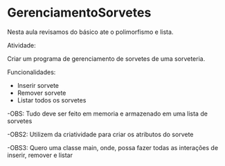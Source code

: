 # GerenciamentoSorvetes
Nesta aula revisamos do básico ate o polimorfismo e lista.

Atividade:

Criar um programa de gerenciamento de sorvetes de uma sorveteria.

Funcionalidades:
- Inserir sorvete
- Remover sorvete
- Listar todos os sorvetes

-OBS: Tudo deve ser feito em memoria e armazenado em uma lista de sorvetes

-OBS2: Utilizem da criatividade para criar os atributos do sorvete

-OBS3: Quero uma classe main, onde, possa fazer todas as interações de inserir, remover e listar

